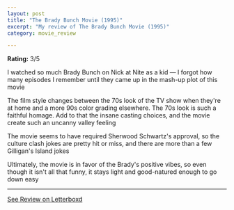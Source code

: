 ```yaml
---
layout: post
title: "The Brady Bunch Movie (1995)"
excerpt: "My review of The Brady Bunch Movie (1995)"
category: movie_review

---
```


**Rating:** 3/5

I watched so much Brady Bunch on Nick at Nite as a kid — I forgot how many episodes I remember until they came up in the mash-up plot of this movie

The film style changes between the 70s look of the TV show when they're at home and a more 90s color grading elsewhere. The 70s look is such a faithful homage. Add to that the insane casting choices, and the movie create such an uncanny valley feeling

The movie seems to have required Sherwood Schwartz's approval, so the culture clash jokes are pretty hit or miss, and there are more than a few Gilligan's Island jokes

Ultimately, the movie is in favor of the Brady's positive vibes, so even though it isn't all that funny, it stays light and good-natured enough to go down easy

<hr>

[See Review on Letterboxd](https://boxd.it/4EKAQL)
